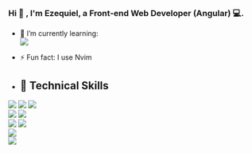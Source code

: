  
### Hi 👋 , I'm Ezequiel, a Front-end Web Developer (Angular) 💻.


- 🌱 I’m currently learning: </br>
![](https://img.shields.io/badge/Code-Rust-informational?style=flat&logo=rust&color=ff2500)

- ⚡ Fun fact: I use Nvim 
- ## 💼 Technical Skills
![](https://img.shields.io/badge/Code-HTML5-informational?style=flat&logo=HTML5&color=E34F26)
![](https://img.shields.io/badge/Style-CSS3-informational?style=flat&logo=CSS3&color=1572B6)
![](https://img.shields.io/badge/Code-JavaScript-informational?style=flat&logo=JavaScript&color=F7DF1E)
</br>
![](https://img.shields.io/badge/Code-Typescript-informational?style=flat&logo=typescript&color=336791)
![](https://img.shields.io/badge/Code-Angular-informational?style=flat&logo=angular&color=FF0000)
</br>
![](https://img.shields.io/badge/Tools-Git-informational?style=flat&logo=Git&color=F05032)
![](https://img.shields.io/badge/Tools-GitHub-informational?style=flat&logo=GitHub&color=181717)
</br>
![](https://img.shields.io/badge/Code-PostgreSQL-informational?style=flat&logo=PostgreSQL&color=336791)
</br>
![](https://img.shields.io/badge/Tools-Postman-informational?style=flat&logo=Postman&color=FF6C37)
</br>



